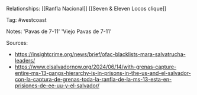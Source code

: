 
Relationships:
[[Ranfla Nacional]]
[[Seven & Eleven Locos clique]]

Tag: #westcoast

Notes:
'Pavas de 7-11'
'Viejo Pavas de 7-11'

Sources: 
- https://insightcrime.org/news/brief/ofac-blacklists-mara-salvatrucha-leaders/
- https://www.elsalvadornow.org/2024/06/14/with-grenas-capture-entire-ms-13-gangs-hierarchy-is-in-prisons-in-the-us-and-el-salvador-con-la-captura-de-grenas-toda-la-ranfla-de-la-ms-13-esta-en-prisiones-de-ee-uu-y-el-salvador/